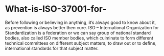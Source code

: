 # What-is-ISO-37001-for-
Before following or believing in anything, it’s always good to know about it, as prevention is always better then cure. ISO – International Organization for Standardization is a federation or we can say group of national standard bodies, also called ISO member bodies, which culminate to form different technical committees on different subject matters, to draw out or to define, international standards for that subject matter.
